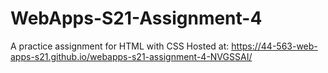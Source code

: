 # WebApps-S21-Assignment-4
A practice assignment for HTML with CSS
Hosted at: https://44-563-web-apps-s21.github.io/webapps-s21-assignment-4-NVGSSAI/
